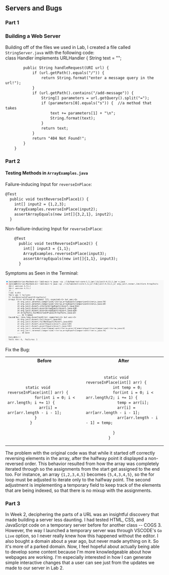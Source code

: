 ## Servers and Bugs ##
### Part 1 ###
### Building a Web Server
Building off of the files we used in Lab, I created a file called `StringServer.java` with the following code: <br>
        class Handler implements URLHandler {
            String text = ""; 

            public String handleRequest(URI url) {
                if (url.getPath().equals("/")) {
                    return String.format("enter a message query in the url!");
                }
                if (url.getPath().contains("/add-message")) {
                    String[] parameters = url.getQuery().split("=");
                    if (parameters[0].equals("s")) {  //a method that takes  
                        text += parameters[1] + "\n"; 
                        String.format(text);         
                    }
                    return text;
                }
                return "404 Not Found!";
            }   
        }
        
### Part 2 ###
#### Testing Methods in `ArrayExamples.java`

Failure-inducing Input for `reverseInPlace`: <br>

    @Test
      public void testReverseInPlace1() { 
        int[] input2 = {1,2,3}; 
        ArrayExamples.reverseInPlace(input2); 
        assertArrayEquals(new int[]{3,2,1}, input2); 
      }

Non-failiure-inducing Input for `reverseInPlace`: <br>

        @Test
          public void testReverseInPlace2() {
            int[] input3 = {1,1};
            ArrayExamples.reverseInPlace(input3);
            assertArrayEquals(new int[]{1,1}, input3);
          }

Symptoms as Seen in the Terminal: <br>

![The Ouput](https://github.com/JackieGH/cse15l-lab-reports/blob/main/images/methodSymptom.png)

Fix the Bug: <br>

<table>
<tr>
<th>Before</th>
<th>After</th>
</tr>
<tr>
<td>
  
``` 
        static void reverseInPlace(int[] arr) {
            for(int i = 0; i < arr.length; i += 1) {
              arr[i] = arr[arr.length - i - 1];
            }
          }
```
  
</td>
<td>

```
    
        static void reverseInPlace(int[] arr) {
            int temp = 0;
            for(int i = 0; i < arr.length/2; i += 1) {
              temp = arr[i];
              arr[i] = arr[arr.length - i - 1];
              arr[arr.length - i - 1] = temp;

            }
          }
```

</td>
</tr>
</table>

The problem with the original code was that while it started off correctly reversing elements in the array, after the halfway point it displayed a non-reversed order. This behavior resulted from how the array was completely iterated through so the assignments from the start get assigned to the end too. For instance, an array `{1,2,3,4,5}` becomes `{5,4,3,4,5}`, so the for loop must be adjusted to iterate only to the halfway point. The second adjustment is implementing a temporary field to keep track of the elements that are being indexed, so that there is no mixup with the assignments.
        
### Part 3 ###
In Week 2, deciphering the parts of a URL was an insightful discovery that made building a server less daunting. I had tested HTML, CSS, and JavaScript code on a temporary server before for another class -- COGS 3. However, the way I launched a temporary server was through VSCODE's `Go Live` option, so I never really knew how this happened without the editor. I also bought a domain about a year ago, but never made anything on it. So it's more of a parked domain. Now, I feel hopeful about actually being able to develop some content because I'm more knowledgeable about how webpages are working. I'm especially interested in how I can generate simple interactive changes that a user can see just from the updates we made to our server in Lab 2.

